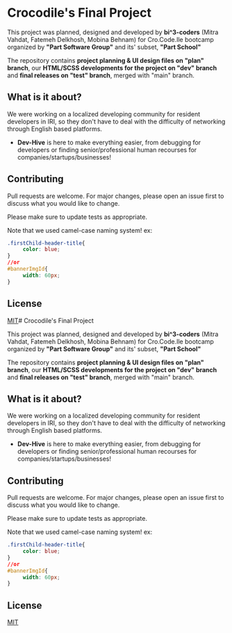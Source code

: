 #  Crocodile's Final Project

This project was planned, designed and developed by **bi^3-coders** (Mitra Vahdat, Fatemeh Delkhosh, Mobina Behnam) for Cro.Code.Ile bootcamp organized by **"Part Software Group"** and its' subset, **"Part School"**

The repository contains **project planning & UI design files on "plan" branch**, our **HTML/SCSS developments for the project on "dev" branch** and **final releases on "test" branch**, merged with "main" branch.

## What is it about?
We were working on a localized developing community for resident developers in IRI, so they don't have to deal with the difficulty of networking through English based platforms. 

* **Dev-Hive** is here to make everything easier, from debugging for developers or finding senior/professional human recourses for companies/startups/businesses! 
 



## Contributing

Pull requests are welcome. For major changes, please open an issue first
to discuss what you would like to change.

Please make sure to update tests as appropriate.

Note that we used camel-case naming system! ex:
```css
.firstChild-header-title{
     color: blue;
}
//or
#bannerImgId{
     width: 60px;
}
```

## License

[MIT](https://choosealicense.com/licenses/mit/)#  Crocodile's Final Project

This project was planned, designed and developed by **bi^3-coders** (Mitra Vahdat, Fatemeh Delkhosh, Mobina Behnam) for Cro.Code.Ile bootcamp organized by **"Part Software Group"** and its' subset, **"Part School"**

The repository contains **project planning & UI design files on "plan" branch**, our **HTML/SCSS developments for the project on "dev" branch** and **final releases on "test" branch**, merged with "main" branch.

## What is it about?
We were working on a localized developing community for resident developers in IRI, so they don't have to deal with the difficulty of networking through English based platforms. 

* **Dev-Hive** is here to make everything easier, from debugging for developers or finding senior/professional human recourses for companies/startups/businesses! 
 



## Contributing

Pull requests are welcome. For major changes, please open an issue first
to discuss what you would like to change.

Please make sure to update tests as appropriate.

Note that we used camel-case naming system! ex:
```css
.firstChild-header-title{
     color: blue;
}
//or
#bannerImgId{
     width: 60px;
}
```

## License

[MIT](https://choosealicense.com/licenses/mit/)
